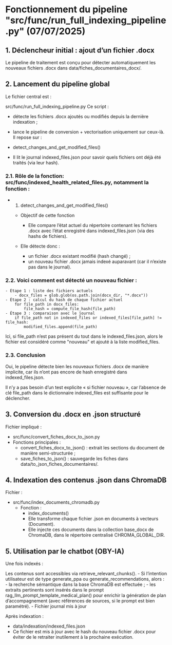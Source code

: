 # Fonctionnement du pipeline "src/func/run_full_indexing_pipeline.py" (07/07/2025)

## 1. Déclencheur initial : ajout d’un fichier .docx

Le pipeline de traitement est conçu pour détecter automatiquement les nouveaux fichiers .docx dans data/fiches_documentaires_docx/.

## 2. Lancement du pipeline global

Le fichier central est :

src/func/run_full_indexing_pipeline.py
Ce script :
- détecte les fichiers .docx ajoutés ou modifiés depuis la dernière indexation ;
- lance le pipeline de conversion + vectorisation uniquement sur ceux-là.
Il repose sur :

- detect_changes_and_get_modified_files()
- Il lit le journal indexed_files.json pour savoir quels fichiers ont déjà été traités (via leur hash).

### 2.1. Rôle de la fonction: src/func/indexed_health_related_files.py, notamment la fonction :
- 1. detect_changes_and_get_modified_files()
    - Objectif de cette fonction

        - Elle compare l’état actuel du répertoire contenant les fichiers .docx avec l’état enregistré dans indexed_files.json (via des hashs de fichiers).
    - Elle détecte donc :

        - un fichier .docx existant modifié (hash changé) ;
        - un nouveau fichier .docx jamais indexé auparavant (car il n’existe pas dans le journal).


### 2.2. Voici comment est détecté un nouveau fichier :

    - Étape 1 : liste des fichiers actuels
        - docx_files = glob.glob(os.path.join(docx_dir, "*.docx"))
    - Étape 2 : calcul du hash de chaque fichier actuel
        for file_path in docx_files:
            file_hash = compute_file_hash(file_path)
    - Étape 3 : comparaison avec le journal
        if file_path not in indexed_files or indexed_files[file_path] != file_hash:
            modified_files.append(file_path)

Ici, si file_path n’est pas présent du tout dans le indexed_files.json, alors le fichier est considéré comme "nouveau" et ajouté à la liste modified_files.

### 2.3. Conclusion

Oui, le pipeline détecte bien les nouveaux fichiers .docx de manière implicite, car ils n’ont pas encore de hash enregistré dans indexed_files.json.

Il n’y a pas besoin d’un test explicite « si fichier nouveau », car l’absence de clé file_path dans le dictionnaire indexed_files est suffisante pour le déclencher.

## 3. Conversion du .docx en .json structuré

Fichier impliqué :

- src/func/convert_fiches_docx_to_json.py
- Fonctions principales :
    - convert_fiches_docx_to_json() : extrait les sections du document de manière semi-structurée ;
    - save_fiches_to_json() : sauvegarde les fiches dans data/to_json_fiches_documentaires/.


## 4. Indexation des contenus .json dans ChromaDB

Fichier :

- src/func/index_documents_chromadb.py
  - Fonction :
    - index_documents()
    - Elle transforme chaque fichier .json en documents à vecteurs (Document).
    - Elle injecte ces documents dans la collection base_docx de ChromaDB, dans le répertoire centralisé CHROMA_GLOBAL_DIR.


## 5. Utilisation par le chatbot (OBY-IA)

Une fois indexés :

Les contenus sont accessibles via retrieve_relevant_chunks().
    - Si l’intention utilisateur est de type generate_ppa ou generate_recommendations, alors :
        - la recherche sémantique dans la base ChromaDB est effectuée ;
        - les extraits pertinents sont insérés dans le prompt rag_llm_prompt_template_medical_plan() pour enrichir la génération de plan d’accompagnement (avec références de sources, si le prompt est bien paramétré).
    - Fichier journal mis à jour

Après indexation :
- data/indexation/indexed_files.json
- Ce fichier est mis à jour avec le hash du nouveau fichier .docx pour éviter de le retraiter inutilement à la prochaine exécution.




